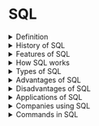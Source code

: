 # SQL



<details>
<summary>Definition</summary>
 It is Structured Query Language which is use to interact with the database or we can say that is is used to access and manipulate the database.
 <br/>
  
![image](https://user-images.githubusercontent.com/60965415/205540741-e258aa5b-5ab3-462e-9481-4f90500ccedd.png)  
  
</details>


<details>
<summary>History of SQL</summary>
 <br/>
  
![image](https://user-images.githubusercontent.com/60965415/205540651-551ca212-aa98-44ee-8772-d62c360b09fd.png)  
  
</details>

<details>
<summary>Features of SQL</summary>
 <br/>
  
  ![image](https://user-images.githubusercontent.com/60965415/205540812-ab667cc5-2d91-437b-9b83-17b11d091227.png)
  
</details>

<details>
<summary>How SQL works</summary>
 <br/>
 
![image](https://user-images.githubusercontent.com/60965415/205540944-33d29a68-08f7-45d8-93e6-20dbc7686b67.png) 
 
</details>

<details>
<summary>Types of SQL</summary>
 <br/>
 
 ![image](https://user-images.githubusercontent.com/60965415/205542057-2c3954a8-5af1-4999-9adc-06a59624af25.png) 
 
</details>

<details>
<summary>Advantages of SQL</summary>
 <br/>
 
 ![image](https://user-images.githubusercontent.com/60965415/205542085-46af5fa3-daa3-49d4-a7cd-eb7a375fe352.png)
 
</details>


<details>
<summary>Disadvantages of SQL</summary>
 <br/>
 
 ![image](https://user-images.githubusercontent.com/60965415/205542099-bee99503-1c29-4545-a83c-88fa89ba31d1.png)
 
</details>


<details>
<summary>Applications of SQL</summary>
 <br/>
 
 ![image](https://user-images.githubusercontent.com/60965415/205542360-9a49b4ce-8eb7-4e47-bfbe-755fb74dbfab.png)
 
</details>


<details>
<summary>Companies using SQL</summary>
 <br/>
 
 ![image](https://user-images.githubusercontent.com/60965415/205542370-86345d3d-3d59-4c1c-b011-59d09357649b.png)
 
</details>

<details>


  <summary> Commands in SQL</summary>
  
  <br/>
  
  
## Commands

- ### SELECT

Its is used to select data from the database.

**Syntax** SELECT col1,col2 FROM table_name;


- ### SELECT DISTINCT

Its is used to select data from the database which is not duplicate.

**Syntax** SELECT DISTINCT col1 FROM table_name;


- ### WHERE

Its is used to give filter records.

**Syntax** SELECT  col1 FROM table_name WHERE condition;


#### Conditions

![image](https://user-images.githubusercontent.com/60965415/205080761-34c11e26-0110-4038-aa40-b3c22bf0fefe.png)


  
</details>



